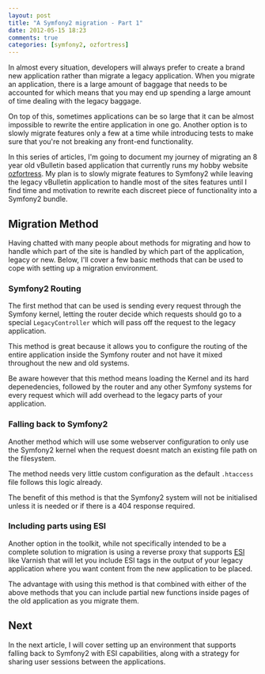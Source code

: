 ```yaml
---
layout: post
title: "A Symfony2 migration - Part 1"
date: 2012-05-15 18:23
comments: true
categories: [symfony2, ozfortress]
---
```


In almost every situation, developers will always prefer to create
a brand new application rather than migrate a legacy application.
When you migrate an application, there is a large amount of baggage
that needs to be accounted for which means that you may end up
spending a large amount of time dealing with the legacy baggage.

On top of this, sometimes applications can be so large that it can
be almost impossible to rewrite the entire application in one go.
Another option is to slowly migrate features only a few at a time
while introducing tests to make sure that you're not breaking any
front-end functionality.

<!-- more -->

In this series of articles, I'm going to document my journey of
migrating an 8 year old vBulletin based application that currently
runs my hobby website [ozfortress][]. My plan is to slowly migrate
features to Symfony2 while leaving the legacy vBulletin application
to handle most of the sites features until I find time and
motivation to rewrite each discreet piece of functionality into a
Symfony2 bundle.

Migration Method
----------------

Having chatted with many people about methods for migrating and
how to handle which part of the site is handled by which part
of the application, legacy or new. Below, I'll cover a few basic
methods that can be used to cope with setting up a migration
environment.

### Symfony2 Routing

The first method that can be used is sending every request through
the Symfony kernel, letting the router decide which requests should
go to a special `LegacyController` which will pass off the request
to the legacy application.

This method is great because it allows you to configure the routing
of the entire application inside the Symfony router and not have it
mixed throughout the new and old systems.

Be aware however that this method means loading the Kernel and its
hard depenedencies, followed by the router and any other Symfony
systems for every request which will add overhead to the legacy
parts of your application.

### Falling back to Symfony2

Another method which will use some webserver configuration to only
use the Symfony2 kernel when the request doesnt match an existing
file path on the filesystem.

The method needs very little custom configuration as the default
`.htaccess` file follows this logic already.

The benefit of this method is that the Symfony2 system will not be
initialised unless it is needed or if there is a 404 response
required.

### Including parts using ESI

Another option in the toolkit, while not specifically intended to
be a complete solution to migration is using a reverse proxy that
supports [ESI][] like Varnish that will let you include ESI tags
in the output of your legacy application where you want content
from the new application to be placed.

The advantage with using this method is that combined with either
of the above methods that you can include partial new functions
inside pages of the old application as you migrate them.

Next
----

In the next article, I will cover setting up an environment that
supports falling back to Symfony2 with ESI capabilities, along
with a strategy for sharing user sessions between the applications.


[ozfortress]: http://ozfortress.com
[ESI]: http://en.wikipedia.org/wiki/Edge_Side_Includes

